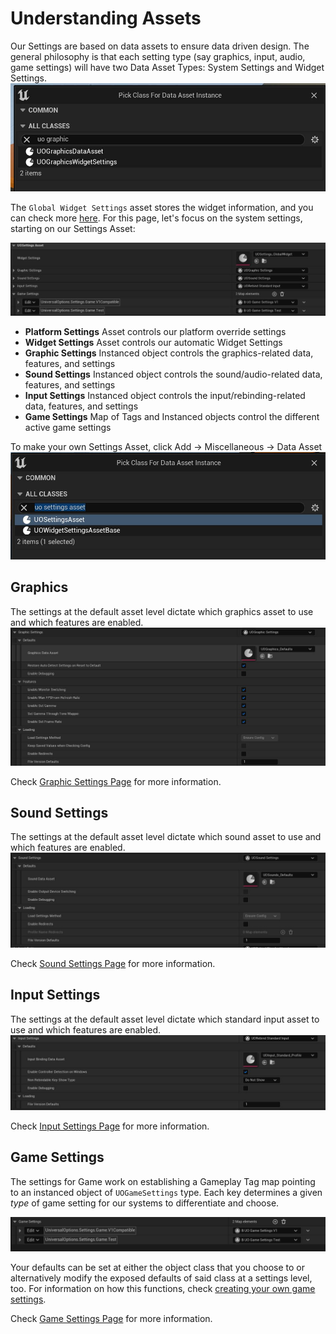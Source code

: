 # Understanding Assets

Our Settings are based on data assets to ensure data driven design. The general philosophy is that each setting type (say graphics, input, audio, game settings) will have two Data Asset Types: System Settings and Widget Settings.  
![image](/Resources/Assets/SS_AssetPicker_Duo.JPG)  

The `Global Widget Settings` asset stores the widget information, and you can check more [here](/1-WorkingWithWidgets.md). For this page, let's focus on the system settings, starting on our Settings Asset:  

![Settings Defaults](/Resources/Framework/SS_SettingsAsset_Minimzed.JPG)  

* **Platform Settings** Asset controls our platform override settings  
* **Widget Settings** Asset controls our automatic Widget Settings  
* **Graphic Settings** Instanced object controls the graphics-related data, features, and settings  
* **Sound Settings** Instanced object controls the sound/audio-related data, features, and settings  
* **Input Settings** Instanced object controls the input/rebinding-related data, features, and settings  
* **Game Settings** Map of Tags and Instanced objects control the different active game settings  

To make your own Settings Asset, click Add -> Miscellaneous -> Data Asset  
![image](/Resources/Assets/SS_AssetPicker_Settings.JPG)  

## Graphics

The settings at the default asset level dictate which graphics asset to use and which features are enabled.  
![Graphics](/Resources/Assets/SS_SettingsAsset_Graphics.JPG)  

Check [Graphic Settings Page](/2-GraphicsSettings.md) for more information.  

## Sound Settings

The settings at the default asset level dictate which sound asset to use and which features are enabled.  
![Sound](/Resources/Assets/SS_SettingsAsset_Sound.JPG)  

Check [Sound Settings Page](/2-SoundSettings.md) for more information.  

## Input Settings

The settings at the default asset level dictate which standard input asset to use and which features are enabled.  
![Input Standard](/Resources/Assets/SS_SettingsAsset_InputStandard.JPG)  

Check [Input Settings Page](/2-InputSettings.md) for more information.  

## Game Settings

The settings for Game work on establishing a Gameplay Tag map pointing to an instanced object of `UOGameSettings` type. Each key determines a given _type_ of game setting for our systems to differentiate and choose.  

![Image](/Resources/Assets/SS_SettingsAsset_Game.JPG)  

Your defaults can be set at either the object class that you choose to or alternatively modify the exposed defaults of said class at a settings level, too. For information on how this functions, check [creating your own game settings](/3-CreatingYourOwnGameSettings.md).  

Check [Game Settings Page](/2-GameSettings.md) for more information.  
